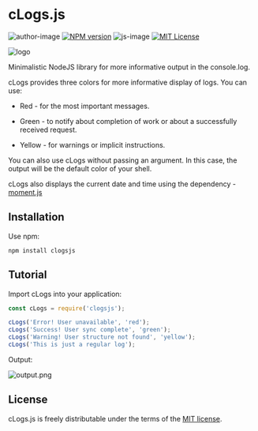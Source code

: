 # cLogs.js
![author-image]
[![NPM version][npm-version-image]][npm-url]
![js-image]
[![MIT License][license-image]][license-url]

![logo](https://i2.piccy.info/i9/31d2ab74cfdc0ad229dfd34c892e32e7/1640083394/19005/1452477/7817logos.png)

Minimalistic NodeJS library for more informative output in the console.log.

cLogs provides three colors for more informative display of logs.
You can use:

* Red - for the most important messages.

* Green - to notify about completion of work or about a successfully received request.

* Yellow - for warnings or implicit instructions.

You can also use cLogs without passing an argument. In this case, the output will be the default color of your shell.

cLogs also displays the current date and time using the dependency - [moment.js](https://github.com/moment/moment)


## Installation

Use npm:
```shell
npm install clogsjs
```

## Tutorial

Import cLogs into your application:

```javascript
const cLogs = require('clogsjs');

cLogs('Error! User unavailable', 'red');
cLogs('Success! User sync complete', 'green');
cLogs('Warning! User structure not found', 'yellow');
cLogs('This is just a regular log');
```

Output:

![output.png](https://i2.piccy.info/i9/79be2562132071e2ee8657922d4f0c72/1640083448/11125/1452477/output.png)

## License

cLogs.js is freely distributable under the terms of the [MIT license][license-url].


[author-image]: https://img.shields.io/badge/Author-Dmitriy%20Dzyuman-blueviolet
[js-image]: https://img.shields.io/badge/Lang-JavaScript-yellow

[license-image]: https://img.shields.io/badge/License-MIT-blue
[license-url]: LICENSE

[npm-url]: https://www.npmjs.com/package/clogsjs
[npm-version-image]: https://img.shields.io/npm/v/clogsjs?color=important